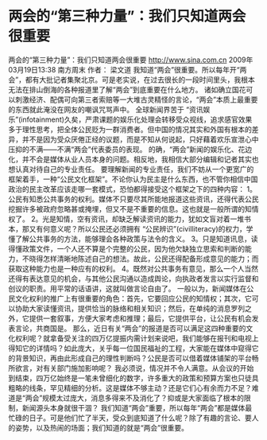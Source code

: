 # 两会的“第三种力量”：我们只知道两会很重要

两会的“第三种力量”：我们只知道两会很重要
http://www.sina.com.cn  2009年03月19日13:38  南方周末
作者： 梁文道
我知道“两会”很重要。所以每年开“两会”，都有大批记者集聚北京。可是老实说，在过去很长的一段时间里头，我根本无法在排山倒海的各种报道里了解“两会”到底重要在什么地方。
诸如确立国花可以刺激经济、配偶可向第三者索赔等一大堆古灵精怪的言论，“两会”本质上最重要的东西就此淹没在网友的嘲讽咒骂声中。
全球新闻界苦于 “资讯娱乐”(infotainment)久矣，严肃课题的娱乐化处理会转移受众视线，追求感官效果多于理性思考，把全体公民贬为一群消费者。但中国的情况其实和外国有根本的差异，并不是因为受众厌倦正经的议题，而是不知从何说起，只好藉着欢乐宣泄心中压抑的不满——不满“两会”代表委员的表现。
的确，“两会”新闻的娱乐化、花边化，并不会是媒体从业人员本身的问题。相反地，我相信大部分编辑和记者其实也想认真对待自己的专业责任。
要理解新闻的专业责任，我们不妨从一个更宽广的框架着手，一种“公民文化框架”。不论你认为民主是什么东西，也不管你相信中国政治的民主改革应该走哪一套模式，恐怕都得接受这个框架之下的四种内容：
1。公民有知悉公共事务的权利。媒体不只要尽其所能地报道这些资讯，还得代表公民挖掘许多被政府忽略甚或掩埋，但又不是不重要的信息。这也就是一般所谓的知情权了。
2。光是知情，空有资讯，却缺乏解读资讯的能力，犹如文盲对着一堆书本，那又有何意义呢？所以公民还必须拥有 “公民辨识”(civilliteracy)的权力，学懂了解公共事务的方法，能够理会各种政策与法令的含义。
3。只是知道讯息，读得懂政策文件，一个人还不算是个完整的公民，因为他欠缺独立思索和判断的能力，不晓得怎样清晰地陈述自己的想法。故此，公民还得配备形成意见的能力；而获取这种能力也是一种应有的权利。
4。既然对公共事务有意见，那么一个人当然还得有表达意见的机会，与其他公民沟通以造成舆论，向执政者发言以实行监督和创议的职责。用平常的话语讲，这就叫做言论自由了。
一般以为，新闻媒体在公民文化权利的推广上有很重要的角色：首先，它要回应公民的知情权；其次，它可以协助大家读懂资讯，提供恰当的脉络和相关知识；然后，在单纯的消息罗列之外，它提供一套叙事，方便大家考虑和推理；最后，它提供平台，让公民有机会发表言论，共商国是。
那么，近日有关“两会”的报道是否可以满足这四种重要的文化权利呢？就拿备受关注的四万亿提振内需计划来说吧，我们能够在报刊和电视上得知它的详情吗？如此庞大，关乎每一位国民福祉的工程，大家能在媒体中窥得它的背景知识，再由此形成自己的理性判断吗？公民是否可以借着媒体铺架的平台畅所欲言，对有关部门施加影响呢？
我必须说，情况并不令人满意。从会议的开始到结束，四万亿始终是一笔未曾细化的数字，许多重大的政策和预算方案也只徒具粗略的线条，罕见精细的分析。这是媒体不够主动？还是它们心有余而力不足？难道是“两会”规模太过庞大，消息多得来不及消化了？抑或是大家面临了根本的限制，新闻源头本身就很干涸？
我们知道“两会”重要，所以每年“两会”都是媒体最忙碌的日子。可是他们忙了半天，受众到底知道了什么呢？除了有趣的言论、要人的姿势，以及热闹的场面；我们知道的就是“两会”很重要。

